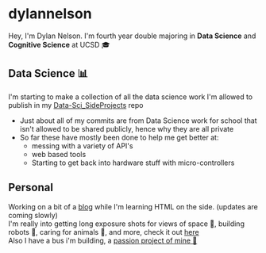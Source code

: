 # dylannelson 
Hey, I'm Dylan Nelson. I'm fourth year double majoring in **Data Science** and **Cognitive Science** at UCSD 🎓    
## Data Science 📊 
I'm starting to make a collection of all the data science work I'm allowed to publish in my [Data-Sci_SideProjects](https://github.com/dylannelson/Data-Sci_SideProjects) repo
- Just about all of my commits are from Data Science work for school that isn't allowed to be shared publicly, hence why they are all private  
- So far these have mostly been done to help me get better at:
  - messing with a variety of API's  
  - web based tools  
  - Starting to get back into hardware stuff with micro-controllers  
## Personal
Working on a bit of a [blog](https://www.dylan-nelson.com) while I'm learning HTML on the side.  (updates are coming slowly)    
I'm really into getting long exposure shots for views of space 🌌, building robots 🤖, caring for animals 🐶, and more, check it out [here](https://www.dylan-nelson.com/Fun/Space.html)   
Also I have a bus i'm building, a [passion project of mine 🚌](https://dylannelson.github.io/Blog/blog.html)  
